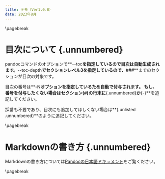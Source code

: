 ```yaml
---
title: デモ（Ver1.0.0）
date: 2023年8月
---
```


\pagebreak

# 目次について {.unnumbered}

pandocコマンドのオプションで**--toc**を指定しているので目次は自動生成されます。**--toc-depth**でセクションレベル3を指定しているので、**###**までのセクションが目次の対象です。

目次の番号は**-N**オプションを指定しているため自動で付与されます。
もし、番号を付与したくない場合はセクション(#)の行末に**{.unnumbered}**か**{-}**を追記してください。

採番も不要であり、目次にも追加してほしくない場合は**{.unlisted .unnumbered}**のように追記してください。

\pagebreak

# Markdownの書き方 {.unnumbered}

Markdownの書き方については[Pandocの日本語ドキュメント](https://pandoc-doc-ja.readthedocs.io/ja/latest/users-guide.html#pandocs-markdown)をご覧ください。

\pagebreak
